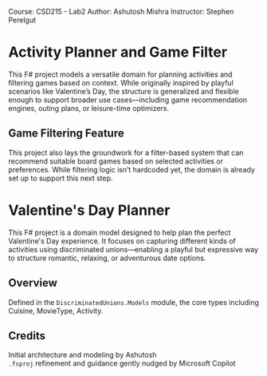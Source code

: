 Course: CSD215 - Lab2
Author: Ashutosh Mishra
Instructor: Stephen Perelgut

# Activity Planner and Game Filter

This F# project models a versatile domain for planning activities and filtering games based on context. While originally inspired by playful scenarios like Valentine’s Day, the structure is generalized and flexible enough to support broader use cases—including game recommendation engines, outing plans, or leisure-time optimizers.

## Game Filtering Feature

This project also lays the groundwork for a filter-based system that can recommend suitable board games based on selected activities or preferences. While filtering logic isn’t hardcoded yet, the domain is already set up to support this next step.

# Valentine's Day Planner

This F# project is a domain model designed to help plan the perfect Valentine's Day experience. It focuses on capturing different kinds of activities using discriminated unions—enabling a playful but expressive way to structure romantic, relaxing, or adventurous date options.

## Overview

Defined in the `DiscriminatedUnions.Models` module, the core types including Cuisine, MovieType, Activity.

## Credits

Initial architecture and modeling by Ashutosh  
`.fsproj` refinement and guidance gently nudged by Microsoft Copilot


